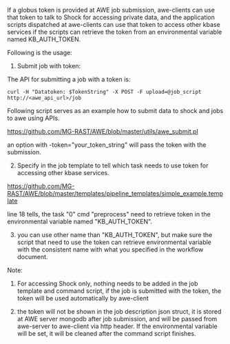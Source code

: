 If a globus token is provided at AWE job submission, awe-clients can use that token to talk to Shock for accessing private data, and the application scripts dispatched at awe-clients can use that token to access other kbase services if the scripts can retrieve the token from an environmental variable named KB_AUTH_TOKEN.

Following is the usage:

1) Submit job with token:

The API for submitting a job with a token is:

<code>curl -H "Datatoken: $TokenString" -X POST -F upload=@job_script http://\<awe_api_url\>/job</code>

Following script serves as an example how to submit data to shock and jobs to awe using APIs. 

https://github.com/MG-RAST/AWE/blob/master/utils/awe_submit.pl

an option with -token="your_token_string" will pass the token with the submission.

2) Specify in the job template to tell which task needs to use token for accessing other kbase services.

https://github.com/MG-RAST/AWE/blob/master/templates/pipeline_templates/simple_example.template

line 18 tells, the task "0" cmd "preprocess" need to retrieve token in the environmental variable named "KB_AUTH_TOKEN".

3) you can use other name than "KB_AUTH_TOKEN", but make sure the script that need to use the token can retrieve environmental variable with the consistent name with what you specified in the workflow document.

Note:

1) For accessing Shock only, nothing needs to be added in the job template and command script, if the job is submitted with the token, the token will be used automatically by awe-client

2) the token will not be shown in the job description json struct, it is stored at AWE server mongodb after job submission, and will be passed from awe-server to awe-client via http header. If the environmental variable will be set, it will be cleaned after the command script finishes.


